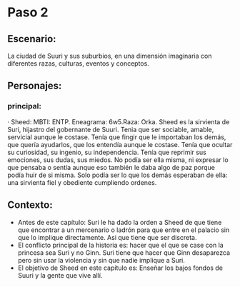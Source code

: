 # Paso 2

## Escenario:
La ciudad de Suuri y sus suburbios, en una dimensión imaginaria con diferentes razas, culturas, eventos y conceptos.

## Personajes:
### principal:
· Sheed: MBTI: ENTP. Eneagrama: 6w5.Raza: Orka.
Sheed es la sirvienta de Suri, hijastro del gobernante de Suuri. Tenia que ser sociable, amable, servicial aunque le costase. Tenía que fingir que le importaban los demás, que quería ayudarlos, que los entendía aunque le costase. Tenía que ocultar su curiosidad, su ingenio, su independencia. Tenía que reprimir sus emociones, sus dudas, sus miedos. No podía ser ella misma, ni expresar lo que pensaba o sentía aunque eso también le daba algo de paz porque podía huir de si misma. Solo podía ser lo que los demás esperaban de ella: una sirvienta fiel y obediente cumpliendo ordenes.

## Contexto:
-   Antes de este capítulo: Suri le ha dado la orden a Sheed de que tiene que encontrar a un mercenario o ladrón para que entre en el palacio sin que lo implique directamente. Asi que tiene que ser discreta.
-   El conflicto principal de la historia es: hacer que el que se case con la princesa sea Suri y no Ginn. Suri tiene que hacer que Ginn desaparezca pero sin usar la violencia y sin que nadie implique a Suri.
-   El objetivo de Sheed en este capítulo es: Enseñar los bajos fondos de Suuri y la gente que vive allí.